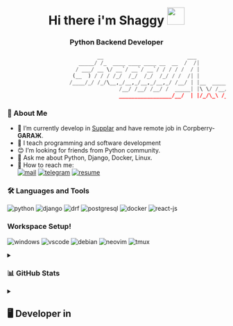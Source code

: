 <!---
shaggy-axel/shaggy-axel is a ✨ special ✨ repository because its `README.md` (this file) appears on your GitHub profile.
You can click the Preview link to take a look at your changes.
--->
<h1 align="center">   Hi there i'm Shaggy <img src="https://camo.githubusercontent.com/e8e7b06ecf583bc040eb60e44eb5b8e0ecc5421320a92929ce21522dbc34c891/68747470733a2f2f6d656469612e67697068792e636f6d2f6d656469612f6876524a434c467a6361737252346961377a2f67697068792e676966" width=40> </h1>
<h3 align="center">Python Backend Developer </h3>

```python
                             __                           ___
                       _____/ /_  ____ ____ ____ __  __  /  /|
                      / ___/ __ \/ __`/ __`/ __`/ / / / /  / |                       __          __          __     
                     (__  ) / / / /_/  /_/  /_/  /_/ / /  /| |          __         <($ )___    <($ )___    <($ )___ 
                    /____/_/ /_/\__,_/__,_/__,_/__,_/ /__/ | |__  _____/ /          ( ._> /     ( ._> /     ( ._> / 
                                    /__/ /__/ /__/ /  _____| |\ \/ /__/ / __         `---'       `---'       `---'  
                                    _________________/__/  | |/_/\_\ /_____/

```
### 📜 About Me
- 🔭 I’m currently develop in [Supplar](https://supplar.cloud) and have remote job in Corpberry-__GARAЖ__.
- 🌱 I teach programming and software development
- 😊 I’m looking for friends from Python community.
- 💬 Ask me about Python, Django, Docker, Linux.
- 📧 How to reach me: <br>
[![mail](https://img.shields.io/badge/eMail-000000?style=for-the-badge&logo=Mail)](mailto:kornerus@fjfi.cvut.cz)
[![telegram](https://img.shields.io/badge/Telegram-000000?style=for-the-badge&logo=Telegram)](https://t.me/shaggy_axel)
[![resume](https://img.shields.io/badge/Resume-000000?style=for-the-badge&logo=Resume)](https://resume.shaggyaxel.ru/)

### 🛠 Languages and Tools
![python](https://img.shields.io/badge/Python-20232A?style=for-the-badge&logo=python&logoColor=blue)
![django](https://img.shields.io/badge/Django-092E20?style=for-the-badge&logo=django&logoColor=green)
![drf](https://img.shields.io/badge/django%20rest-ff1709?style=for-the-badge&logo=django&logoColor=white)
![postgresql](https://img.shields.io/badge/PostgreSQL-316192?style=for-the-badge&logo=postgresql&logoColor=white)
![docker](https://img.shields.io/badge/Docker-2CA5E0?style=for-the-badge&logo=docker&logoColor=white)
![react-js](https://img.shields.io/badge/React-20232A?style=for-the-badge&logo=react&logoColor=61DAFB)

### Workspace Setup!
![windows](https://img.shields.io/badge/Windows-000000?style=for-the-badge&logo=Windows&logoColor=blue)
![vscode](https://img.shields.io/badge/VSCode-000000?style=for-the-badge&logo=visualstudiocode&logoColor=blue)
![debian](https://img.shields.io/badge/Debian[WSL]-000000?style=for-the-badge&logo=Debian&logoColor=red)
![neovim](https://img.shields.io/badge/NEOVIM-000000?style=for-the-badge&logo=NeoVim)
![tmux](https://img.shields.io/badge/Tmux-000000?style=for-the-badge&logo=Tmux)


<details><summary><h3> 📊 GitHub Stats </h3></summary>
<div align="center"> <img src="https://komarev.com/ghpvc/?username=shaggy-axel&label=visitors&color=0e75b6&style=plastic"/> </div><br>
<div align="center">
    <img src="https://github-readme-stats.vercel.app/api?username=shaggy-axel&show_icons=true&theme=radical&include_all_commits=true&count_private=true&line_height=25&custom_title=Shaggy"/>
</div>

<div align="center">
    <img src="https://github-readme-stats.vercel.app/api/top-langs/?username=shaggy-axel&theme=radical&layout=compact&langs_count=12"/>
</div>

<div align="center">
    <img src="https://github-readme-streak-stats.herokuapp.com/?user=shaggy-axel&theme=github-dark&hide_border=true"/>
</div>

<div align="center">
    <img src="https://activity-graph.herokuapp.com/graph?username=shaggy-axel&theme=radical"/>
</div>

<div align="center">
    <img src="https://github-profile-summary-cards.vercel.app/api/cards/profile-details?username=shaggy-axel&theme=vue"/>
</div>

<div align="center">
    <img src="https://github-profile-trophy.vercel.app/?username=shaggy-axel&theme=radical"/>
</div>
</details>

<details><summary><h2> 🖥 Developer in </h2></summary>
<div style="display: flex; background-color: white; border-radius: 1em; align-self: center; width: 135px;">
    <div style="background-color: rgb(37, 35, 35); border-radius: 6em; width: 100px;">
        <img style="position:relative; top: 6px;" src="https://user-images.githubusercontent.com/79697348/154455296-7138f1e3-badb-43c7-996d-0a8bbec0fa29.png" width="180">
        <a href="https://supplar.cloud">Supplar - write backend for this mobile app</a>
    </div>
    <div style="position:relative; left: 3px; top: 100px;">
        <img src="https://user-images.githubusercontent.com/79697348/154455058-90b19763-5a27-45b2-8d26-82469d69dead.png" width="90">
        <a href="https://www.instagram.com/garazh.space/">GARAZH - outsource company</a>
    </div>
    <div style="position:relative; left: 6px; top: 100px;">
        <img src="https://user-images.githubusercontent.com/79697348/154445828-6f470b1c-865d-4926-a834-472b1d3a9487.png" width="90">
        <a href="https://github.com/imega-webrx/">WebRX - write an scrapers for this startup</a>
    </div>
    <div style="position:relative; left: 9px; top: 100px;">
        <img src="https://user-images.githubusercontent.com/79697348/154449529-24e070a3-2ce7-4402-827d-dcf4582700fd.png" width="90">
        <a href="https://github.com/shaggy-axel-apps">Shaggy-Axel Organization - my organization with opensource different apps and tools</a>
    </div>
</div>
</details>
